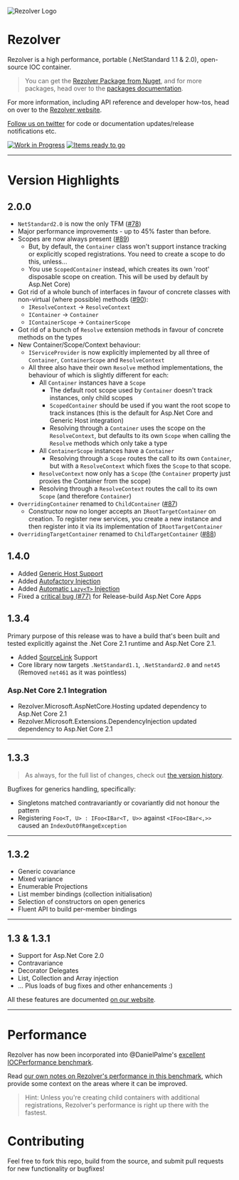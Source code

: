 ![Rezolver Logo](https://raw.githubusercontent.com/ZolutionSoftware/Rezolver/master/doc/Rezolver.Documentation/Content/rz_square_white_on_orange_256x256.png)

Rezolver
========

Rezolver is a high performance, portable (.NetStandard 1.1 & 2.0), open-source IOC container.

> You can get the [Rezolver Package from Nuget](https://www.nuget.org/packages/Rezolver/), and for more 
> packages, head over to the [packages documentation](http://rezolver.co.uk/developers/docs/nuget-packages/index.html).

For more information, including API reference and developer how-tos, head on over to the 
[Rezolver website](http://rezolver.co.uk).

[Follow us on twitter](https://twitter.com/RezolverIOC) for code or documentation updates/release notifications etc.

[![Work in Progress](https://badge.waffle.io/ZolutionSoftware/Rezolver.png?label=in%20progress&title=In%20Progress)](http://waffle.io/ZolutionSoftware/Rezolver) 
[![Items ready to go](https://badge.waffle.io/ZolutionSoftware/Rezolver.png?label=ready&title=Ready)](http://waffle.io/ZolutionSoftware/Rezolver)

---

# Version Highlights

## 2.0.0

- `NetStandard2.0` is now the only TFM ([#78](https://github.com/ZolutionSoftware/Rezolver/issues/78))
- Major performance improvements - up to 45% faster than before.
- Scopes are now always present ([#89](https://github.com/ZolutionSoftware/Rezolver/issues/89))
  - But, by default, the `Container` class won't support instance tracking or explicitly scoped registrations. You need to create a scope to do this, unless...
  - You use `ScopedContainer` instead, which creates its own 'root' disposable scope on creation.  This will be used by default by Asp.Net Core)
- Got rid of a whole bunch of interfaces in favour of concrete classes with non-virtual (where possible) methods ([#90](https://github.com/ZolutionSoftware/Rezolver/issues/90)):
  - `IResolveContext` -> `ResolveContext`
  - `IContainer` -> `Container`
  - `IContainerScope` -> `ContainerScope`
- Got rid of a bunch of `Resolve` extension methods in favour of concrete methods on the types
- New Container/Scope/Context behaviour:
  - `IServiceProvider` is now explicitly implemented by all three of `Container`, `ContainerScope` and `ResolveContext`
  - All three also have their own `Resolve` method implementations, the behaviour of which is slightly different for each:
    - All `Container` instances have a `Scope`
      - The default root scope used by `Container` doesn't track instances, only child scopes
      - `ScopedContainer` should be used if you want the root scope to track instances (this is the default for Asp.Net Core and Generic Host integration)
      - Resolving through a `Container` uses the scope on the `ResolveContext`, but defaults to its own `Scope` when calling the `Resolve` methods which only take a type
    - All `ContainerScope` instances have a `Container`
      - Resolving through a `Scope` routes the call to its own `Container`, but with a `ResolveContext` which fixes the `Scope` to that scope.
    - `ResolveContext` now only has a `Scope` (the `Container` property just proxies the Container from the scope)
    - Resolving through a `ResolveContext` routes the call to its own `Scope` (and therefore `Container`)
- `OverridingContainer` renamed to `ChildContainer` ([#87](https://github.com/ZolutionSoftware/Rezolver/issues/87))
  - Constructor now no longer accepts an `IRootTargetContainer` on creation.  To register new services, you create a new instance and then register into it via its implementation of `IRootTargetContainer`
- `OverridingTargetContainer` renamed to `ChildTargetContainer` ([#88](https://github.com/ZolutionSoftware/Rezolver/issues/88))


## 1.4.0

- Added [Generic Host Support](http://rezolver.co.uk/developers/docs/nuget-packages/rezolver.microsoft.extensions.hosting.html)
- Added [Autofactory Injection](http://rezolver.co.uk/developers/docs/autofactories.html)
- Added [Automatic `Lazy<T>` Injection](http://rezolver.co.uk/developers/docs/lazy.html)
- Fixed a [critical bug (#77)](https://github.com/ZolutionSoftware/Rezolver/issues/77) for Release-build Asp.Net Core Apps 

## 1.3.4

Primary purpose of this release was to have a build that's been built and tested explicitly against the .Net Core 2.1
runtime and Asp.Net Core 2.1.

- Added [SourceLink](https://github.com/dotnet/sourcelink) Support
- Core library now targets `.NetStandard1.1`, `.NetStandard2.0` and `net45` (Removed `net461` as it was pointless)

### Asp.Net Core 2.1 Integration

- Rezolver.Microsoft.AspNetCore.Hosting updated dependency to Asp.Net Core 2.1
- Rezolver.Microsoft.Extensions.DependencyInjection updated dependency to Asp.Net Core 2.1

---

## 1.3.3

> As always, for the full list of changes, check out [the version history](https://github.com/ZolutionSoftware/Rezolver/releases).

Bugfixes for generics handling, specifically:

- Singletons matched contravariantly or covariantly did not honour the pattern
- Registering `Foo<T, U> : IFoo<IBar<T, U>>` against `<IFoo<IBar<,>>` caused an `IndexOutOfRangeException` 

---

## 1.3.2

- Generic covariance
- Mixed variance
- Enumerable Projections
- List member bindings (collection initialisation)
- Selection of constructors on open generics
- Fluent API to build per-member bindings

---

## 1.3 & 1.3.1

- Support for Asp.Net Core 2.0
- Contravariance
- Decorator Delegates
- List, Collection and Array injection
- ... Plus loads of bug fixes and other enhancements :)

All these features are documented [on our website](http://rezolver.co.uk).

---

# Performance

Rezolver has now been incorporated into @DanielPalme's [excellent IOCPerformance benchmark](http://www.palmmedia.de/Blog/2011/8/30/ioc-container-benchmark-performance-comparison).

Read [our own notes on Rezolver's performance in this benchmark](http://rezolver.co.uk/developers/docs/benchmarks.html), which provide some context on the areas where it can be improved.

> Hint: Unless you're creating child containers with additional registrations, Rezolver's performance is right up there with the fastest.

# Contributing

Feel free to fork this repo, build from the source, and submit pull requests for new functionality or bugfixes!
